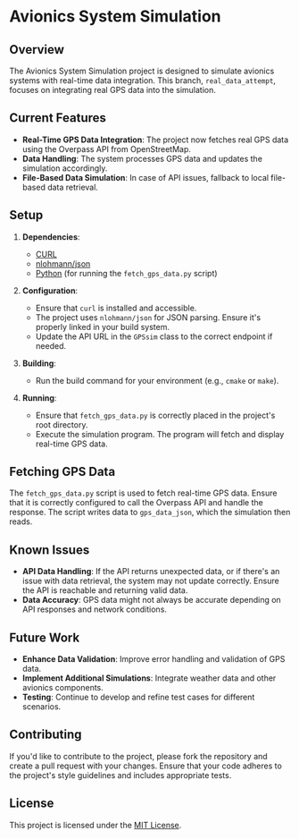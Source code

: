 # Avionics System Simulation

## Overview

The Avionics System Simulation project is designed to simulate avionics systems with real-time data integration. This branch, `real_data_attempt`, focuses on integrating real GPS data into the simulation.

## Current Features

- **Real-Time GPS Data Integration**: The project now fetches real GPS data using the Overpass API from OpenStreetMap.
- **Data Handling**: The system processes GPS data and updates the simulation accordingly.
- **File-Based Data Simulation**: In case of API issues, fallback to local file-based data retrieval.

## Setup

1. **Dependencies**:
   - [CURL](https://curl.se/)
   - [nlohmann/json](https://github.com/nlohmann/json)
   - [Python](https://www.python.org/) (for running the `fetch_gps_data.py` script)

2. **Configuration**:
   - Ensure that `curl` is installed and accessible.
   - The project uses `nlohmann/json` for JSON parsing. Ensure it's properly linked in your build system.
   - Update the API URL in the `GPSsim` class to the correct endpoint if needed.

3. **Building**:
   - Run the build command for your environment (e.g., `cmake` or `make`).

4. **Running**:
   - Ensure that `fetch_gps_data.py` is correctly placed in the project's root directory.
   - Execute the simulation program. The program will fetch and display real-time GPS data.

## Fetching GPS Data

The `fetch_gps_data.py` script is used to fetch real-time GPS data. Ensure that it is correctly configured to call the Overpass API and handle the response. The script writes data to `gps_data_json`, which the simulation then reads.

## Known Issues

- **API Data Handling**: If the API returns unexpected data, or if there's an issue with data retrieval, the system may not update correctly. Ensure the API is reachable and returning valid data.
- **Data Accuracy**: GPS data might not always be accurate depending on API responses and network conditions.

## Future Work

- **Enhance Data Validation**: Improve error handling and validation of GPS data.
- **Implement Additional Simulations**: Integrate weather data and other avionics components.
- **Testing**: Continue to develop and refine test cases for different scenarios.

## Contributing

If you'd like to contribute to the project, please fork the repository and create a pull request with your changes. Ensure that your code adheres to the project's style guidelines and includes appropriate tests.

## License

This project is licensed under the [MIT License](LICENSE).
